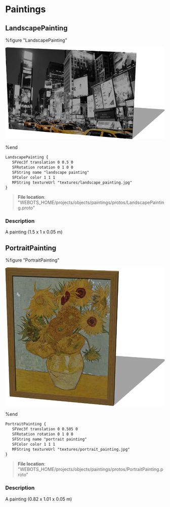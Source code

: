 # Paintings

## LandscapePainting

%figure "LandscapePainting"

![LandscapePainting-image](images/objects/paintings/LandscapePainting/model.png)

%end

```
LandscapePainting {
   SFVec3f translation 0 0.5 0
   SFRotation rotation 0 1 0 0
   SFString name "landscape painting"
   SFColor color 1 1 1
   MFString textureUrl "textures/landscape_painting.jpg"
}
```

> **File location**: "WEBOTS\_HOME/projects/objects/paintings/protos/LandscapePainting.proto"

### Description

A painting (1.5 x 1 x 0.05 m)

## PortraitPainting

%figure "PortraitPainting"

![PortraitPainting-image](images/objects/paintings/PortraitPainting/model.png)

%end

```
PortraitPainting {
   SFVec3f translation 0 0.505 0
   SFRotation rotation 0 1 0 0
   SFString name "portrait painting"
   SFColor color 1 1 1
   MFString textureUrl "textures/portrait_painting.jpg"
}
```

> **File location**: "WEBOTS\_HOME/projects/objects/paintings/protos/PortraitPainting.proto"

### Description

A painting (0.82 x 1.01 x 0.05 m)

